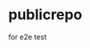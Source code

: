 # publicrepo
for e2e test





























































































































































































































































































































































































































































































































































































































































































































































































































































































































































































































































































































































































































































































































































































































































































































































































































































































































































































































































































































































































































































































































































































































































































































































































































































































































































































































































































































































































































































































































































































































































































































































































































































































































































































































































































